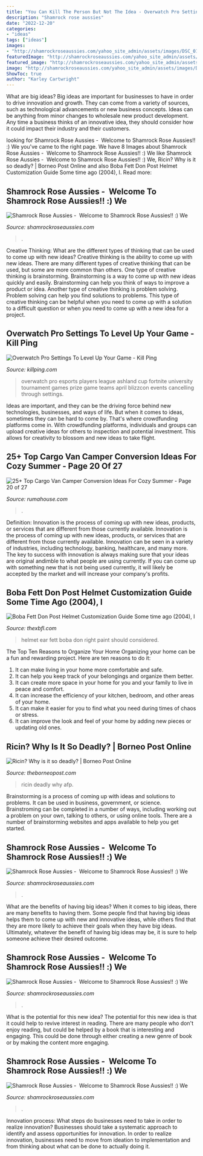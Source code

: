 ```yaml
---
title: "You Can Kill The Person But Not The Idea - Overwatch Pro Settings To Level Up Your Game"
description: "Shamrock rose aussies"
date: "2022-12-20"
categories:
- "ideas"
tags: ["ideas"]
images:
- "http://shamrockroseaussies.com/yahoo_site_admin/assets/images/DSC_0193.265232256_std.JPG"
featuredImage: "http://shamrockroseaussies.com/yahoo_site_admin/assets/images/DSC_0148.83222436_std.JPG"
featured_image: "http://shamrockroseaussies.com/yahoo_site_admin/assets/images/DSC_0206.137214844_std.JPG"
image: "http://shamrockroseaussies.com/yahoo_site_admin/assets/images/DSC_0193.265232256_std.JPG"
ShowToc: true
author: "Karley Cartwright"
---
```



What are big ideas?
Big ideas are important for businesses to have in order to drive innovation and growth. They can come from a variety of sources, such as technological advancements or new business concepts. Ideas can be anything from minor changes to wholesale new product development. Any time a business thinks of an innovative idea, they should consider how it could impact their industry and their customers.

	

		
looking for Shamrock Rose Aussies - ﻿﻿﻿ Welcome to Shamrock Rose Aussies!! :) We you've came to the right page. We have 8 Images about Shamrock Rose Aussies - ﻿﻿﻿ Welcome to Shamrock Rose Aussies!! :) We like Shamrock Rose Aussies - ﻿﻿﻿ Welcome to Shamrock Rose Aussies!! :) We, Ricin? Why is it so deadly? | Borneo Post Online and also Boba Fett Don Post Helmet Customization Guide Some time ago (2004), I. Read more:
		
    
## Shamrock Rose Aussies - ﻿﻿﻿ Welcome To Shamrock Rose Aussies!! :) We

<img loading=lazy src="http://shamrockroseaussies.com/yahoo_site_admin/assets/images/DSC_0152.176182016_std.JPG" onerror="this.onerror=null;this.src='https://tse1.mm.bing.net/th?id=OIP.vRi7D3a6s9fzxfQvZVy64wHaE-&amp;pid=15.1';" alt="Shamrock Rose Aussies - ﻿﻿﻿ Welcome to Shamrock Rose Aussies!! :) We">

_Source: shamrockroseaussies.com_

>. 

	

Creative Thinking: What are the different types of thinking that can be used to come up with new ideas?
Creative thinking is the ability to come up with new ideas. There are many different types of creative thinking that can be used, but some are more common than others. One type of creative thinking is brainstorming. Brainstorming is a way to come up with new ideas quickly and easily. Brainstorming can help you think of ways to improve a product or idea. Another type of creative thinking is problem solving. Problem solving can help you find solutions to problems. This type of creative thinking can be helpful when you need to come up with a solution to a difficult question or when you need to come up with a new idea for a project.

    
## Overwatch Pro Settings To Level Up Your Game - Kill Ping

<img loading=lazy src="https://www.killping.com/blog/wp-content/uploads/2018/09/Overwatch-pro-settings-featured.jpg" onerror="this.onerror=null;this.src='https://tse4.mm.bing.net/th?id=OIP.Yt9yN5zBanqhQbpVrKCJ5QHaE8&amp;pid=15.1';" alt="Overwatch Pro Settings To Level Up Your Game - Kill Ping">

_Source: killping.com_

>overwatch pro esports players league ashland cup fortnite university tournament games prize game teams april blizzcon events cancelling through settings. 

	

Ideas are important, and they can be the driving force behind new technologies, businesses, and ways of life. But when it comes to ideas, sometimes they can be hard to come by. That's where crowdfunding platforms come in. With crowdfunding platforms, individuals and groups can upload creative ideas for others to inspection and potential investment. This allows for creativity to blossom and new ideas to take flight.

    
## 25+ Top Cargo Van Camper Conversion Ideas For Cozy Summer - Page 20 Of 27

<img loading=lazy src="https://rumahouse.com/wp-content/uploads/2018/11/25-Top-Cargo-Van-Camper-Conversion-Ideas-For-Cozy-Summer-20.jpg" onerror="this.onerror=null;this.src='https://tse4.mm.bing.net/th?id=OIP.Mf34VpRPoUvfYBVjsSj4nQHaLJ&amp;pid=15.1';" alt="25+ Top Cargo Van Camper Conversion Ideas For Cozy Summer - Page 20 of 27">

_Source: rumahouse.com_

>. 

	

Definition: Innovation is the process of coming up with new ideas, products, or services that are different from those currently available.
Innovation is the process of coming up with new ideas, products, or services that are different from those currently available. Innovation can be seen in a variety of industries, including technology, banking, healthcare, and many more. The key to success with innovation is always making sure that your ideas are original andimble to what people are using currently. If you can come up with something new that is not being used currently, it will likely be accepted by the market and will increase your company's profits.

    
## Boba Fett Don Post Helmet Customization Guide Some Time Ago (2004), I

<img loading=lazy src="http://www.thexbfl.com/The_Xbox_Football_League/Boba_Fett_Don_Post_Helmet_files/DPRightEar.jpg" onerror="this.onerror=null;this.src='https://tse3.mm.bing.net/th?id=OIP.MRpb2Z-L8Hj-n-HS4KabrgAAAA&amp;pid=15.1';" alt="Boba Fett Don Post Helmet Customization Guide Some time ago (2004), I">

_Source: thexbfl.com_

>helmet ear fett boba don right paint should considered. 

	

The Top Ten Reasons to Organize Your Home
Organizing your home can be a fun and rewarding project. Here are ten reasons to do it: 
1. It can make living in your home more comfortable and safe.
2. It can help you keep track of your belongings and organize them better. 
3. It can create more space in your home for you and your family to live in peace and comfort. 
4. It can increase the efficiency of your kitchen, bedroom, and other areas of your home. 
5. It can make it easier for you to find what you need during times of chaos or stress. 
6. It can improve the look and feel of your home by adding new pieces or updating old ones. 

    
## Ricin? Why Is It So Deadly? | Borneo Post Online

<img loading=lazy src="http://www.theborneopost.com/newsimages/2013/04/ricin.bio-weapon1.jpg" onerror="this.onerror=null;this.src='https://tse3.mm.bing.net/th?id=OIP.SXy2d_8NTTxDyQ3txWJWaQAAAA&amp;pid=15.1';" alt="Ricin? Why is it so deadly? | Borneo Post Online">

_Source: theborneopost.com_

>ricin deadly why afp. 

	

Brainstorming is a process of coming up with ideas and solutions to problems. It can be used in business, government, or science. Brainstroming can be completed in a number of ways, including working out a problem on your own, talking to others, or using online tools. There are a number of brainstorming websites and apps available to help you get started.

    
## Shamrock Rose Aussies - ﻿﻿﻿ Welcome To Shamrock Rose Aussies!! :) We

<img loading=lazy src="http://shamrockroseaussies.com/yahoo_site_admin/assets/images/DSC_0206.137214844_std.JPG" onerror="this.onerror=null;this.src='https://tse2.mm.bing.net/th?id=OIP.uZj_HVg4rMqIHEevPy8KQAHaE-&amp;pid=15.1';" alt="Shamrock Rose Aussies - ﻿﻿﻿ Welcome to Shamrock Rose Aussies!! :) We">

_Source: shamrockroseaussies.com_

>. 

	

What are the benefits of having big ideas?
When it comes to big ideas, there are many benefits to having them. Some people find that having big ideas helps them to come up with new and innovative ideas, while others find that they are more likely to achieve their goals when they have big ideas. Ultimately, whatever the benefit of having big ideas may be, it is sure to help someone achieve their desired outcome.

    
## Shamrock Rose Aussies - ﻿﻿﻿ Welcome To Shamrock Rose Aussies!! :) We

<img loading=lazy src="http://shamrockroseaussies.com/yahoo_site_admin/assets/images/DSC_0193.265232256_std.JPG" onerror="this.onerror=null;this.src='https://tse1.mm.bing.net/th?id=OIP.lj85e7EfgKy6v4_C9fVR5wHaGM&amp;pid=15.1';" alt="Shamrock Rose Aussies - ﻿﻿﻿ Welcome to Shamrock Rose Aussies!! :) We">

_Source: shamrockroseaussies.com_

>. 

	

What is the potential for this new idea?
The potential for this new idea is that it could help to revive interest in reading. There are many people who don't enjoy reading, but could be helped by a book that is interesting and engaging. This could be done through either creating a new genre of book or by making the content more engaging.

    
## Shamrock Rose Aussies - ﻿﻿﻿ Welcome To Shamrock Rose Aussies!! :) We

<img loading=lazy src="http://shamrockroseaussies.com/yahoo_site_admin/assets/images/DSC_0148.83222436_std.JPG" onerror="this.onerror=null;this.src='https://tse2.mm.bing.net/th?id=OIP.kbHv7ZAyravdhmWw1jHabwHaFO&amp;pid=15.1';" alt="Shamrock Rose Aussies - ﻿﻿﻿ Welcome to Shamrock Rose Aussies!! :) We">

_Source: shamrockroseaussies.com_

>. 

	

Innovation process: What steps do businesses need to take in order to realize innovation?
Businesses should take a systematic approach to identify and assess opportunities for innovation. In order to realize innovation, businesses need to move from ideation to implementation and from thinking about what can be done to actually doing it.

